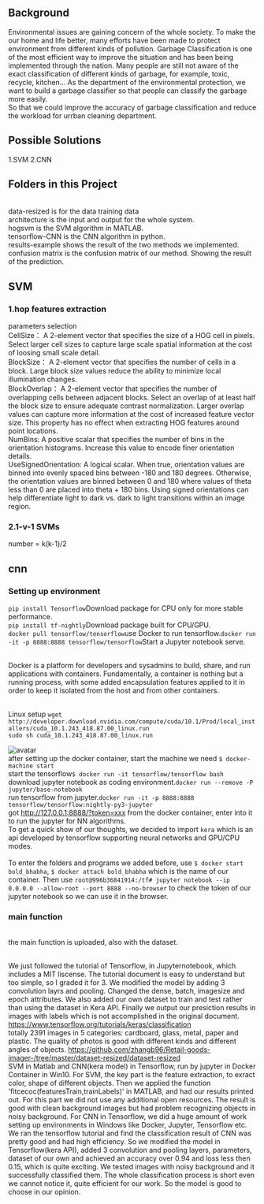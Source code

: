 ## Background
Environmental issues are gaining concern of the whole society. 
To make the our home and life better, many efforts have been made to protect environment from different kinds of pollution.
Garbage Classification is one of the most efficient way to improve the situation and has been being implemented through the nation.
Many people are still not aware of the exact classification of different kinds of garbage, for example, toxic, recycle, kitchen...
As the department of the environmental protection, we want to build a garbage classifier so that people can classify the garbage more easily.
<br/>So that we could improve the accuracy of garbage classification and reduce the workload for urrban cleaning department.

## Possible Solutions
1.SVM
2.CNN

## Folders in this Project 
<br/>data-resized is for the data training data
<br/>architecture is the input and output for the whole system.
<br/>hogsvm is the SVM algorithm in MATLAB.
<br/>tensorflow-CNN is the CNN algorithm in python. 
<br/>results-example shows the result of the two methods we implemented.
<br/>confusion matrix is the confusion matrix of our method. Showing the result of the prediction.


## SVM
### 1.hop features extraction
parameters selection
<br/>CellSize： A 2-element vector that specifies the size of a HOG cell in pixels. Select larger cell sizes to capture large scale spatial information at the cost of loosing small scale detail.
<br/>BlockSize： A 2-element vector that specifies the number of cells in a block. Large block size values reduce the ability to minimize local illumination changes.
<br/>BlockOverlap： A 2-element vector that specifies the number of overlapping cells between adjacent blocks. Select an overlap of at least half the block size to ensure adequate contrast normalization. Larger overlap values can capture more information at the cost of increased feature vector size. This property has no effect when extracting HOG features around point locations.
<br/>NumBins: A positive scalar that specifies the number of bins in the orientation histograms. Increase this value to encode finer orientation details.
<br/>UseSignedOrientation: A logical scalar. When true, orientation values are binned into evenly spaced bins between -180 and 180 degrees. Otherwise, the orientation values are binned between 0 and 180 where values of theta less than 0 are placed into theta + 180 bins. Using signed orientations can help differentiate light to dark vs. dark to light transitions within an image region.
### 2.1-v-1 SVMs
number = k(k-1)/2



## cnn
### Setting up environment
`pip install Tensorflow`Download package for CPU only for more stable performance.
<br/>`pip install tf-nightly`Download package built for CPU/GPU.
<br/>`docker pull tensorflow/tensorflow`use Docker to run tensorflow.`docker run -it -p 8888:8888 tensorflow/tensorflow`Start a Jupyter notebook serve.

<br/>Docker is a platform for developers and sysadmins to build, share, and run applications with containers. 
Fundamentally, a container is nothing but a running process, with some added encapsulation features applied to it in order to keep it isolated from the host and from other containers.

<br/>Linux setup `wget http://developer.download.nvidia.com/compute/cuda/10.1/Prod/local_installers/cuda_10.1.243_418.87.00_linux.run`
<br/>`sudo sh cuda_10.1.243_418.87.00_linux.run`

![avatar](/user/desktop/docker.png)
<br/>after setting up the docker container, start the machine we need `$ docker-machine start`
<br/>start the tensorflow`$ docker run -it tensorflow/tensorflow bash`
<br/>download jupyter notebook as coding environment.`docker run --remove -P jupyter/base-notebook`
<br/>run tensorflow from jupyter.`docker run -it -p 8888:8888 tensorflow/tensorflow:nightly-py3-jupyter`
<br/>got http://127.0.0.1:8888/?token=xxx from the docker container, enter into it to run the jupyter for NN algorithms.
<br/>To get a quick show of our thoughts, we decided to import `kera` which is an api developed by tensorflow supporting neural networks and GPU/CPU modes.
<br/>
<br/>To enter the folders and programs we added before, use `$ docker start bold_bhabha`, `$ docker attach bold_bhabha` which is the name of our container. Then use `root@996b36841914:/tf# jupyter notebook --ip 0.0.0.0 --allow-root --port 8888 --no-browser` to check the token of our jupyter notebook so we can use it in the browser.

### main function
</br> the main function is uploaded, also with the dataset.

</br> We just followed the tutorial of Tensorflow, in Jupyternotebook, which includes a MIT liscense. The tutorial document is easy to understand but too simple, so I graded it for 3. We modified the model by adding 3 convolution layrs and pooling. Changed the dense, batch, imagesize and epoch attributes. We also added our own dataset to train and test rather than using the dataset in Kera API. Finally we output our presiction results in images with labels which is not accomplished in the original document.
https://www.tensorflow.org/tutorials/keras/classification
</br> totally 2391 images in 5 categories: cardboard, glass, metal, paper and plastic. The quality of photos is good with different kinds and different angles of objects.
https://github.com/zhangb96/Retail-goods-imager-/tree/master/dataset-resized/dataset-resized 
</br> SVM in Matlab and CNN(kera model) in Tensorflow, run by jupyter in Docker Container in Win10.
For SVM, the key part is the feature extraction, to exract color, shape of different objects. Then we applied the function 'fitcecoc(featuresTrain,trainLabels)' in MATLAB, and had our results printed out. For this part we did not use any additional open resources. The result is good with clean background images but had problem recognizing objects in noisy background.
For CNN in Tensorflow, we did a huge amount of work setting up environments in Windows like Docker, Jupyter, Tensorflow etc. We ran the tensorflow tutorial and find the classification result of CNN was pretty good and had high efficiency. So we modified the model in Tensorflow(kera API), added 3 convolution and pooling layers, parameters, dataset of our own and achieved an accuracy over 0.94 and loss less then 0.15, which is quite exciting. We tested images with noisy background and it successfully classified them. The whole classification process is short even we cannot notice it, quite efficient for our work. So the model is good to choose in our opinion.  

